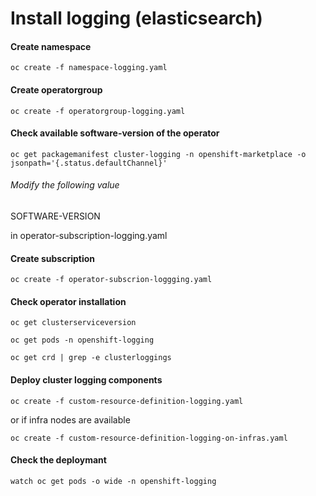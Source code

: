 # Install logging (elasticsearch)

#### Create namespace
```
oc create -f namespace-logging.yaml
```
#### Create operatorgroup
```
oc create -f operatorgroup-logging.yaml
```
#### Check available software-version of the operator
```
oc get packagemanifest cluster-logging -n openshift-marketplace -o jsonpath='{.status.defaultChannel}'
```
###### Modify the following value
SOFTWARE-VERSION

in operator-subscription-logging.yaml
#### Create subscription
```
oc create -f operator-subscrion-loggging.yaml
```
#### Check operator installation
```
oc get clusterserviceversion
```
```
oc get pods -n openshift-logging
```
```
oc get crd | grep -e clusterloggings
```

#### Deploy cluster logging components 
```
oc create -f custom-resource-definition-logging.yaml
```
or if infra nodes are available
```
oc create -f custom-resource-definition-logging-on-infras.yaml
```

#### Check the deploymant
```
watch oc get pods -o wide -n openshift-logging
```
